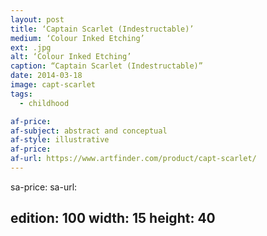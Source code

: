 ```yaml
---
layout: post
title: ‘Captain Scarlet (Indestructable)’
medium: ‘Colour Inked Etching’
ext: .jpg
alt: ‘Colour Inked Etching’
caption: “Captain Scarlet (Indestructable)”
date: 2014-03-18
image: capt-scarlet
tags:
  - childhood

af-price:
af-subject: abstract and conceptual
af-style: illustrative
af-price:
af-url: https://www.artfinder.com/product/capt-scarlet/
---
```



sa-price:
sa-url:

edition: 100
width: 15
height: 40
---


